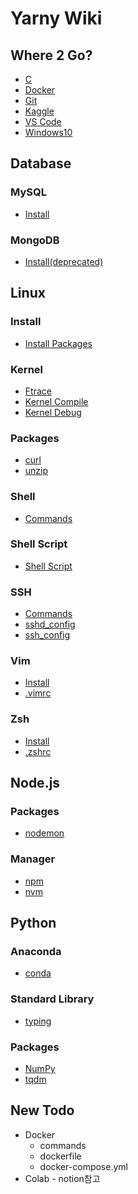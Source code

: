 Yarny Wiki
==========

Where 2 Go?
-----------

- [C](./c)
- [Docker](./docker/install)
- [Git](./git)
- [Kaggle](./kaggle)
- [VS Code](./vscode)
- [Windows10](./windows10)
<!-- - []() -->

Database
--------

### MySQL
- [Install](./database/mysql/install)
### MongoDB
- [Install(deprecated)](./database/mongodb/install)

Linux
-----

### Install
- [Install Packages](./linux/install_packages)
### Kernel
- [Ftrace](./linux/kernel/ftrace)
- [Kernel Compile](./linux/kernel/kernel_compile)
- [Kernel Debug](./linux/kernel/kernel_debug)
### Packages
- [curl](./linux/packages/curl)
- [unzip](./linux/packages/unzip)
### Shell
- [Commands](./linux/shell/commands)
### Shell Script
- [Shell Script](./linux/shell_script)
### SSH
- [Commands](./linux/ssh/commands)
- [sshd_config](./linux/ssh/sshd_config)
- [ssh_config](./linux/ssh/ssh_config)
### Vim
- [Install](./linux/vim/install_vim)
- [.vimrc](https://github.com/ehsqjfwk99999/_yarny-archieve/blob/master/.ksy-settings/ksy-vimrc)
### Zsh
- [Install](./linux/zsh/install_zsh)
- [.zshrc](https://github.com/ehsqjfwk99999/_yarny-archieve/blob/master/.ksy-settings/ksy-zshrc)
<!-- - []() -->

Node.js
-------

### Packages
- [nodemon](./nodejs/packages/nodemon)
### Manager
- [npm](./nodejs/manager/npm)
- [nvm](./nodejs/manager/nvm)

Python
------

### Anaconda
- [conda](./python/anaconda/conda.md)
### Standard Library
- [typing](./python/library/typing.md)
### Packages
- [NumPy](./python/packages/numpy.md)
- [tqdm](./python/packages/tqdm.md)
<!-- - []() -->

New Todo
--------

- Docker
  - commands
  - dockerfile
  - docker-compose.yml
- Colab - notion참고

